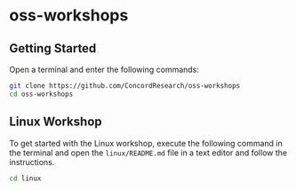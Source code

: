 # oss-workshops


## Getting Started

Open a terminal and enter the following commands:

```bash
git clone https://github.com/ConcordResearch/oss-workshops
cd oss-workshops
```

## Linux Workshop

To get started with the Linux workshop, execute the following command in the terminal and open the `linux/README.md` file in a text editor and follow the instructions.

```bash
cd linux
```

